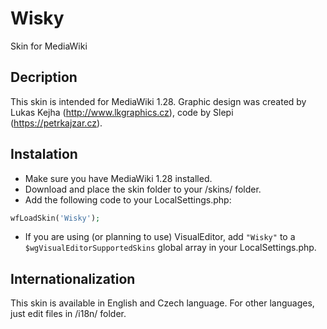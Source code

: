 # Wisky
Skin for MediaWiki

## Decription
This skin is intended for MediaWiki 1.28. Graphic design was created by Lukas Kejha (http://www.lkgraphics.cz), code by Slepi (https://petrkajzar.cz).

## Instalation
* Make sure you have MediaWiki 1.28 installed.
* Download and place the skin folder to your /skins/ folder.
* Add the following code to your LocalSettings.php:

```php
wfLoadSkin('Wisky');
```
* If you are using (or planning to use) VisualEditor, add ```"Wisky"``` to a ```$wgVisualEditorSupportedSkins``` global array in your LocalSettings.php.

## Internationalization
This skin is available in English and Czech language. For other languages, just edit files in /i18n/ folder.
